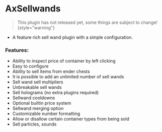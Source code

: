 # AxSellwands

> This plugin has not released yet, some things are subject to change!
{style="warning"}

* A feature rich sell wand plugin with a simple configuration.

### Features:
- Ability to inspect price of container by left clicking
- Easy to configure
- Ability to sell items from ender chests
- It is possible to add an unlimited number of sell wands
- Sell wand sell multipliers
- Unbreakable sell wands
- Sell holograms (no extra plugins required)
- Sellwand cooldowns
- Optional builtin price system
- Sellwand merging option
- Customizable number formatting
- Allow or disallow certain container types from being sold
- Sell particles, sounds
